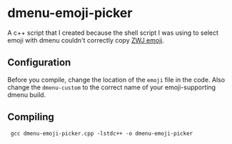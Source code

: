# dmenu-emoji-picker

A c++ script that I created because the shell script I was using to select emoji with dmenu couldn't correctly copy [ZWJ emoji](https://en.wikipedia.org/wiki/Zero-width_joiner).

## Configuration

Before you compile, change the location of the `emoji` file in the code. Also change the `dmenu-custom` to the correct name of your emoji-supporting dmenu build.

## Compiling

`` gcc dmenu-emoji-picker.cpp -lstdc++ -o dmenu-emoji-picker``
